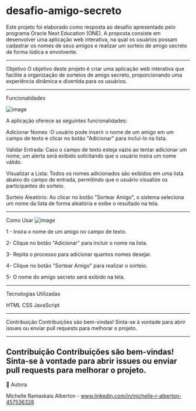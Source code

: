 # desafio-amigo-secreto
Este projeto foi elaborado como resposta ao desafio apresentado pelo programa Oracle Next Education (ONE). A proposta consiste em desenvolver uma aplicação web interativa, na qual os usuários possam cadastrar os nomes de seus amigos e realizar um sorteio de amigo secreto de forma lúdica e envolvente.

-------------------------------------------------------------------------------------------------------------------------------------------------------------------------------------------
Objetivo
O objetivo deste projeto é criar uma aplicação web interativa que facilite a organização de sorteios de amigo secreto, proporcionando uma experiência dinâmica e divertida para os usuários.

---------------------------------------------------------------------------------------------------------------------------------------------------------------------------------------------

Funcionalidades

![image](https://github.com/user-attachments/assets/81476be9-343f-4bcc-8968-21b861197636)


A aplicação oferece as seguintes funcionalidades:

Adicionar Nomes :O usuário pode inserir o nome de um amigo em um campo de texto e clicar no botão "Adicionar" para incluí-lo na lista.

Validar Entrada: Caso o campo de texto esteja vazio ao tentar adicionar um nome, um alerta será exibido solicitando que o usuário insira um nome válido.

Visualizar a Lista: Todos os nomes adicionados são exibidos em uma lista abaixo do campo de entrada, permitindo que o usuário visualize os participantes do sorteio.

Sorteio Aleatório: Ao clicar no botão "Sortear Amigo", o sistema seleciona um nome da lista de forma aleatória e exibe o resultado na tela.

---------------------------------------------------------------------------------------------------------------------------------------------------------------------------------------
Como Usar
![image](https://github.com/user-attachments/assets/81476be9-343f-4bcc-8968-21b861197636)

1 - Insira o nome de um amigo no campo de texto.

2- Clique no botão "Adicionar" para incluir o nome na lista.

3- Repita o processo para adicionar quantos nomes desejar.

4- Clique no botão "Sortear Amigo" para realizar o sorteio.

5- O nome do amigo secreto será exibido na tela.

------------------------------------------------------------------------------------------------------------------------------------------------------------------------------------------

Tecnologias Utilizadas 

HTML
CSS
JavaScript

-------------------------------------------------------------------------------------------------------------------------------------------------------------------------------------------
Contribuição
Contribuições são bem-vindas! Sinta-se à vontade para abrir issues ou enviar pull requests para melhorar o projeto.

---------------------------------------------------------------------------------------------------------------------------------------------------------------------------------------------
 Contribuição
Contribuições são bem-vindas! Sinta-se à vontade para abrir issues ou enviar pull requests para melhorar o projeto.
---------------------------------------------------------------------------------------------------------------------------------------------------------------------------------------------
👥 Autora

Michelle Ramaskais Alberton - www.linkedin.com/in/michelle-r-alberton-457536328


